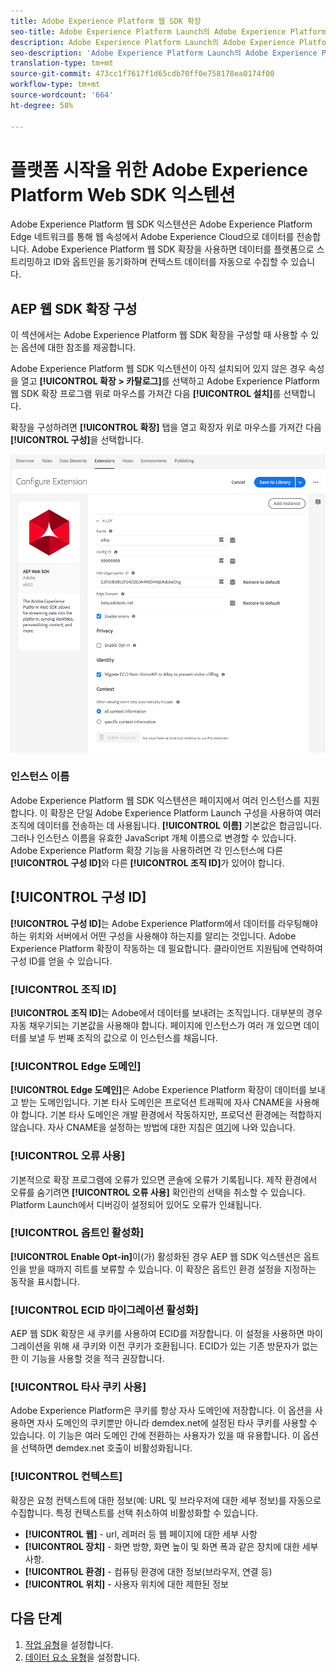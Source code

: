```yaml
---
title: Adobe Experience Platform 웹 SDK 확장
seo-title: Adobe Experience Platform Launch의 Adobe Experience Platform 웹 SDK 확장
description: Adobe Experience Platform Launch의 Adobe Experience Platform 웹 SDK 확장
seo-description: 'Adobe Experience Platform Launch의 Adobe Experience Platform 웹 SDK 확장 '
translation-type: tm+mt
source-git-commit: 473cc1f7617f1d65cdb70ff0e758178ea0174f00
workflow-type: tm+mt
source-wordcount: '664'
ht-degree: 58%

---
```



# 플랫폼 시작을 위한 Adobe Experience Platform Web SDK 익스텐션

Adobe Experience Platform 웹 SDK 익스텐션은 Adobe Experience Platform Edge 네트워크를 통해 웹 속성에서 Adobe Experience Cloud으로 데이터를 전송합니다. Adobe Experience Platform 웹 SDK 확장을 사용하면 데이터를 플랫폼으로 스트리밍하고 ID와 옵트인을 동기화하며 컨텍스트 데이터를 자동으로 수집할 수 있습니다.

## AEP 웹 SDK 확장 구성

이 섹션에서는 Adobe Experience Platform 웹 SDK 확장을 구성할 때 사용할 수 있는 옵션에 대한 참조를 제공합니다.

Adobe Experience Platform 웹 SDK 익스텐션이 아직 설치되어 있지 않은 경우 속성을 열고 **[!UICONTROL 확장 > 카탈로그]**&#x200B;를 선택하고 Adobe Experience Platform 웹 SDK 확장 프로그램 위로 마우스를 가져간 다음 **[!UICONTROL 설치]**&#x200B;를 선택합니다.

확장을 구성하려면 **[!UICONTROL 확장]** 탭을 열고 확장자 위로 마우스를 가져간 다음 **[!UICONTROL 구성]**&#x200B;을 선택합니다.

![](./assets/ext-aep-config.png)

### 인스턴스 이름

Adobe Experience Platform 웹 SDK 익스텐션은 페이지에서 여러 인스턴스를 지원합니다. 이 확장은 단일 Adobe Experience Platform Launch 구성을 사용하여 여러 조직에 데이터를 전송하는 데 사용됩니다. **[!UICONTROL 이름]** 기본값은 합금입니다. 그러나 인스턴스 이름을 유효한 JavaScript 개체 이름으로 변경할 수 있습니다. Adobe Experience Platform 확장 기능을 사용하려면 각 인스턴스에 다른 **[!UICONTROL 구성 ID]**&#x200B;와 다른 **[!UICONTROL 조직 ID]**&#x200B;가 있어야 합니다.

## **[!UICONTROL 구성 ID]**

**[!UICONTROL 구성 ID]**&#x200B;는 Adobe Experience Platform에서 데이터를 라우팅해야 하는 위치와 서버에서 어떤 구성을 사용해야 하는지를 알리는 것입니다. Adobe Experience Platform 확장이 작동하는 데 필요합니다. 클라이언트 지원팀에 연락하여 구성 ID를 얻을 수 있습니다.


### **[!UICONTROL 조직 ID]**

**[!UICONTROL 조직 ID]**&#x200B;는 Adobe에서 데이터를 보내려는 조직입니다. 대부분의 경우 자동 채우기되는 기본값을 사용해야 합니다. 페이지에 인스턴스가 여러 개 있으면 데이터를 보낼 두 번째 조직의 값으로 이 인스턴스를 채웁니다.

### **[!UICONTROL Edge 도메인]**

**[!UICONTROL Edge 도메인]**&#x200B;은 Adobe Experience Platform 확장이 데이터를 보내고 받는 도메인입니다. 기본 타사 도메인은 프로덕션 트래픽에 자사 CNAME을 사용해야 합니다. 기본 타사 도메인은 개발 환경에서 작동하지만, 프로덕션 환경에는 적합하지 않습니다. 자사 CNAME을 설정하는 방법에 대한 지침은 [여기](https://docs.adobe.com/content/help/ko-KR/core-services/interface/ec-cookies/cookies-first-party.html)에 나와 있습니다.

### **[!UICONTROL 오류 사용]**

기본적으로 확장 프로그램에 오류가 있으면 콘솔에 오류가 기록됩니다. 제작 환경에서 오류를 숨기려면 **[!UICONTROL 오류 사용]** 확인란의 선택을 취소할 수 있습니다. Platform Launch에서 디버깅이 설정되어 있어도 오류가 인쇄됩니다.

### **[!UICONTROL 옵트인 활성화]**

**[!UICONTROL Enable Opt-in]**&#x200B;이(가) 활성화된 경우 AEP 웹 SDK 익스텐션은 옵트인을 받을 때까지 히트를 보류할 수 있습니다. 이 확장은 옵트인 환경 설정을 지정하는 동작을 표시합니다.

### **[!UICONTROL ECID 마이그레이션 활성화]**

AEP 웹 SDK 확장은 새 쿠키를 사용하여 ECID를 저장합니다. 이 설정을 사용하면 마이그레이션을 위해 새 쿠키와 이전 쿠키가 호환됩니다. ECID가 있는 기존 방문자가 없는 한 이 기능을 사용할 것을 적극 권장합니다.

### **[!UICONTROL 타사 쿠키 사용]**

Adobe Experience Platform은 쿠키를 항상 자사 도메인에 저장합니다. 이 옵션을 사용하면 자사 도메인의 쿠키뿐만 아니라 demdex.net에 설정된 타사 쿠키를 사용할 수 있습니다. 이 기능은 여러 도메인 간에 전환하는 사용자가 있을 때 유용합니다. 이 옵션을 선택하면 demdex.net 호출이 비활성화됩니다.

### **[!UICONTROL 컨텍스트]**

확장은 요청 컨텍스트에 대한 정보(예: URL 및 브라우저에 대한 세부 정보)를 자동으로 수집합니다. 특정 컨텍스트를 선택 취소하여 비활성화할 수 있습니다.

- **[!UICONTROL 웹]**  - url, 레퍼러 등 웹 페이지에 대한 세부 사항
- **[!UICONTROL 장치]**  - 화면 방향, 화면 높이 및 화면 폭과 같은 장치에 대한 세부 사항.
- **[!UICONTROL 환경]**  - 컴퓨팅 환경에 대한 정보(브라우저, 연결 등)
- **[!UICONTROL 위치]**  - 사용자 위치에 대한 제한된 정보

## 다음 단계

1. [작업 유형](action-types.md)을 설정합니다.
2. [데이터 요소 유형](data-element-types.md)을 설정합니다.
